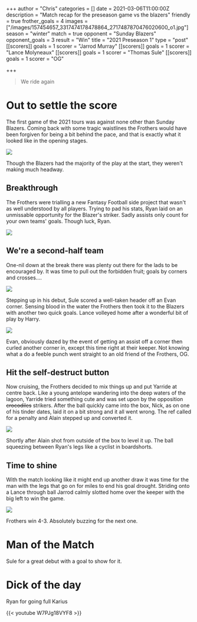 +++
author = "Chris"
categories = []
date = 2021-03-06T11:00:00Z
description = "Match recap for the preseason game vs the blazers"
friendly = true
frother_goals = 4
images = ["/images/157454657_3317474178478864_2717487870476020600_o1.jpg"]
season = "winter"
match = true
opponent = "Sunday Blazers"
opponent_goals = 3
result = "Win"
title = "2021 Preseason 1"
type = "post"
[[scorers]]
goals = 1
scorer = "Jarrod Murray"
[[scorers]]
goals = 1
scorer = "Lance Molyneaux"
[[scorers]]
goals = 1
scorer = "Thomas Sule"
[[scorers]]
goals = 1
scorer = "OG"

+++
> We ride again

# Out to settle the score

The first game of the 2021 tours was against none other than Sunday Blazers. Coming back with some tragic waistlines the Frothers would have been forgiven for being a bit behind the pace, and that is exactly what it looked like in the opening stages.

![](/images/157615079_3317474125145536_5906745384257944067_o.jpg)

Though the Blazers had the majority of the play at the start, they weren't making much headway.

## Breakthrough

The Frothers were trialling a new Fantasy Football side project that wasn't as well understood by all players. Trying to pad his stats, Ryan laid on an unmissable opportunity for the Blazer's striker. Sadly assists only count for your own teams' goals. Though luck, Ryan.

![](/images/158082235_3317474548478827_3470242836973819512_o.jpg)

## We're a second-half team

One-nil down at the break there was plenty out there for the lads to be encouraged by. It was time to pull out the forbidden fruit; goals by corners and crosses....

![](/images/157993237_3317474305145518_8916253330025175016_o.jpg)

Stepping up in his debut, Sule scored a well-taken header off an Evan corner. Sensing blood in the water the Frothers then took it to the Blazers with another two quick goals. Lance volleyed home after a wonderful bit of play by Harry.

![](/images/157852687_3317474255145523_9071038019801514973_o.jpg)

Evan, obviously dazed by the event of getting an assist off a corner then curled another corner in, except this time right at their keeper. Not knowing what a do a feeble punch went straight to an old friend of the Frothers, OG.

## Hit the self-destruct button

Now cruising, the Frothers decided to mix things up and put Yarride at centre back. Like a young antelope wandering into the deep waters of the lagoon, Yarride tried something cute and was set upon by the opposition ~~crocodiles~~ strikers. After the ball quickly came into the box, Nick, as on one of his tinder dates, laid it on a bit strong and it all went wrong. The ref called for a penalty and Alain stepped up and converted it.

![](/images/158432685_3317473918478890_6874857867116020008_o.jpg)

Shortly after Alain shot from outside of the box to level it up. The ball squeezing between Ryan's legs like a cyclist in boardshorts.

## Time to shine

With the match looking like it might end up another draw it was time for the man with the legs that go on for miles to end his goal drought. Striding onto a Lance through ball Jarrod calmly slotted home over the keeper with the big left to win the game.

![](/images/157596887_3317474021812213_3557954619497648148_o.jpg)

Frothers win 4-3. Absolutely buzzing for the next one.

# Man of the Match

Sule for a great debut with a goal to show for it.

# Dick of the day

Ryan for going full Karius

{{< youtube W7PJg18VYF8 >}}